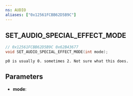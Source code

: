 ```yaml
---
ns: AUDIO
aliases: ["0x12561FCBB62D5B9C"]
---
```

## SET_AUDIO_SPECIAL_EFFECT_MODE

```c
// 0x12561FCBB62D5B9C 0x62B43677
void SET_AUDIO_SPECIAL_EFFECT_MODE(int mode);
```

```
p0 is usually 0. sometimes 2. Not sure what this does.  
```

## Parameters
* **mode**:

